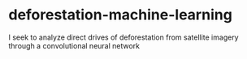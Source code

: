 # deforestation-machine-learning
I seek to analyze direct drives of deforestation from satellite imagery through a convolutional neural network 
